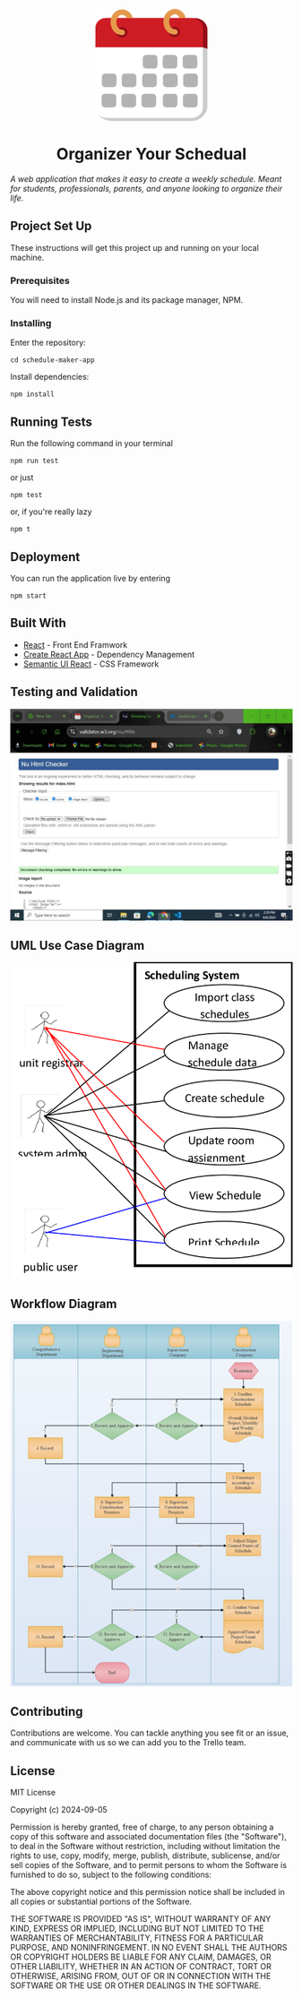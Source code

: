 <p align="center">
<img src="/cal512.png" alt="Calendar icon" width="200">
</p>

<h1 align="center"> Organizer Your Schedual </h1>

<em>A web application that makes it easy to create a weekly schedule. Meant for students, professionals, parents, and anyone looking to organize their life.</em>

## Project Set Up

These instructions will get this project up and running on your local machine.

### Prerequisites

You will need to install Node.js and its package manager, NPM.

### Installing

Enter the repository:

```
cd schedule-maker-app
```

Install dependencies:

```
npm install
```

## Running Tests

Run the following command in your terminal

```
npm run test
```

or just

```
npm test
```

or, if you're really lazy

```
npm t
```

## Deployment

You can run the application live by entering

```
npm start
```

## Built With

- [React](https://reactjs.org/) - Front End Framwork
- [Create React App](https://github.com/facebookincubator/create-react-app) - Dependency Management
- [Semantic UI React](https://react.semantic-ui.com/) - CSS Framework

## Testing and Validation

<p align="center">
<img src="/Tests.jpg" alt="Calendar icon" width="600" hight="400">
</p>

## UML Use Case Diagram

<p align="center">
<img src="/uml1.png" alt="Calendar icon" width="600" hight="400">
</p>

## Workflow Diagram

<p align="center">
<img src="/sched.png" alt="Calendar icon" width="600" hight="800">
</p>

## Contributing

Contributions are welcome. You can tackle anything you see fit or an issue, and communicate with us so we can add you to the Trello team.

## License

MIT License

Copyright (c) 2024-09-05

Permission is hereby granted, free of charge, to any person obtaining a copy
of this software and associated documentation files (the "Software"), to deal
in the Software without restriction, including without limitation the rights
to use, copy, modify, merge, publish, distribute, sublicense, and/or sell
copies of the Software, and to permit persons to whom the Software is
furnished to do so, subject to the following conditions:

The above copyright notice and this permission notice shall be included in all
copies or substantial portions of the Software.

THE SOFTWARE IS PROVIDED "AS IS", WITHOUT WARRANTY OF ANY KIND, EXPRESS OR
IMPLIED, INCLUDING BUT NOT LIMITED TO THE WARRANTIES OF MERCHANTABILITY,
FITNESS FOR A PARTICULAR PURPOSE, AND NONINFRINGEMENT. IN NO EVENT SHALL THE
AUTHORS OR COPYRIGHT HOLDERS BE LIABLE FOR ANY CLAIM, DAMAGES, OR OTHER
LIABILITY, WHETHER IN AN ACTION OF CONTRACT, TORT OR OTHERWISE, ARISING FROM,
OUT OF OR IN CONNECTION WITH THE SOFTWARE OR THE USE OR OTHER DEALINGS IN THE
SOFTWARE.
